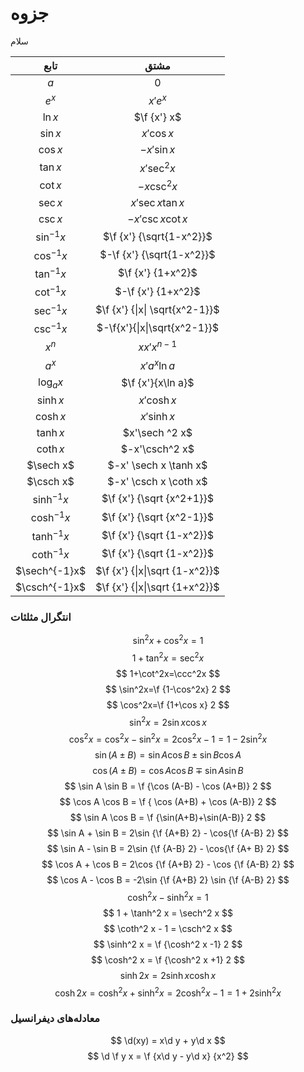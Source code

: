 # جزوه
سلام
$$\DeclareMathOperator{\d}{d}$$
$$\DeclareMathOperator{\sech}{sech}$$
$$\DeclareMathOperator{\csch}{csch}$$


| تابع | مشتق |
|:---:|:---:|
| $a$ | $0$ |
| $e^x$ | $x'e^x$ |
| $\ln x$ | $\f {x'} x$ |
| $\sin x$ | $x'\cos x$ |
| $\cos x$ | $-x'\sin x$ |
| $\tan x$ | $x'\sec^2x$ |
| $\cot x$ | $-x \csc^2 x$ |
| $\sec x$ | $x'\sec x \tan x$ |
| $\csc x$ | $-x'\csc x \cot x$ |
| $\sin^{-1}x$ | $\f {x'} {\sqrt{1-x^2}}$ |
| $\cos^{-1}x$ | $-\f {x'} {\sqrt{1-x^2}}$ |
| $\tan^{-1}x$ | $\f {x'} {1+x^2}$ |
| $\cot^{-1}x$ | $-\f {x'} {1+x^2}$ |
| $\sec^{-1}x$ | $\f {x'} {\|x\| \sqrt{x^2-1}}$ |
| $\csc^{-1}x$ | $-\f{x'}{\|x\|\sqrt{x^2-1}}$ |
| $x^n$ | $xx'x^{n-1}$ |
| $a^x$ | $x'a^x\ln a$ |
| $\log_a x$ | $\f {x'}{x\ln a}$ |
| $\sinh x$ | $x'\cosh x$ |
| $\cosh x$ | $x' \sinh x$ |
| $\tanh x$ | $x'\sech ^2 x$ |
| $\coth x$ | $-x'\csch^2 x$ |
| $\sech x$ | $-x' \sech x \tanh x$ |
| $\csch x$ | $-x' \csch x \coth x$ |
| $\sinh^{-1}x$ | $\f {x'} {\sqrt {x^2+1}}$ |
| $\cosh^{-1}x$ | $\f {x'} {\sqrt {x^2-1}}$ |
| $\tanh^{-1}x$ | $\f {x'} {\sqrt {1-x^2}}$ |
| $\coth^{-1}x$ | $\f {x'} {\sqrt {1-x^2}}$ |
| $\sech^{-1}x$ | $\f {x'} {\|x\|\sqrt {1-x^2}}$ |
| $\csch^{-1}x$ | $\f {x'} {\|x\|\sqrt {1+x^2}}$ |

### انتگرال مثلثات

<!-- | تابع | مشتق |
|:---:|:---:|
| | $$ |
| $$ | $$ |
| $$ | $$ |
| $$ | $$ |
| $$ | $$ | -->

$$ \sin^2x + \cos^2x=1 $$
$$ 1+\tan^2x=\sec^2x $$
$$ 1+\cot^2x=\ccc^2x $$
$$ \sin^2x=\f {1-\cos^2x} 2 $$
$$ \cos^2x=\f {1+\cos x} 2 $$
$$ \sin^2 x = 2\sin x \cos x $$
$$ \cos^2 x = \cos^2 x - \sin ^2 x = 2\cos^2 x -1 = 1-2\sin^2 x $$
$$ \sin(A\pm B) = \sin A \cos B \pm \sin B \cos A $$
$$ \cos(A \pm B) = \cos A \cos B \mp \sin A \sin B $$
$$ \sin A \sin B = \f {\cos (A-B) - \cos (A+B)} 2 $$
$$ \cos A \cos B = \f { \cos (A+B) + \cos (A-B)} 2 $$
$$ \sin A \cos B = \f {\sin(A+B)+\sin(A-B)} 2 $$
$$ \sin A + \sin B = 2\sin {\f {A+B} 2} - \cos{\f {A-B} 2} $$
$$ \sin A - \sin B = 2\sin {\f {A-B} 2} - \cos{\f {A+ B} 2} $$
$$ \cos A + \cos B = 2\cos {\f {A+B} 2} - \cos {\f {A-B} 2} $$
$$ \cos A - \cos B = -2\sin {\f {A+B} 2} \sin {\f {A-B} 2} $$
$$ \cosh^2 x - \sinh^2 x = 1 $$
$$ 1 + \tanh^2 x = \sech^2 x $$
$$ \coth^2 x - 1 = \csch^2 x $$
$$ \sinh^2 x = \f {\cosh^2 x -1} 2 $$
$$ \cosh^2 x = \f {\cosh^2 x +1} 2 $$
$$ \sinh {2x} = 2\sinh x \cosh x $$
$$ \cosh {2x} = \cosh^2 x + \sinh^2 x = 2\cosh^2 x -1 = 1+2\sinh^2 x $$


### معادله‌های دیفرانسیل
$$ \d(xy) = x\d y + y\d x $$
$$ \d \f y x = \f {x\d y - y\d x} {x^2} $$
